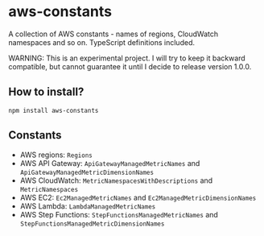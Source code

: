# aws-constants

A collection of AWS constants - names of regions, CloudWatch namespaces and so on. TypeScript definitions included.

WARNING: This is an experimental project. I will try to keep it backward compatible, but cannot guarantee it until I decide to release version 1.0.0.

## How to install?

`npm install aws-constants`

## Constants

* AWS regions: `Regions`
* AWS API Gateway: `ApiGatewayManagedMetricNames` and `ApiGatewayManagedMetricDimensionNames`
* AWS CloudWatch: `MetricNamespacesWithDescriptions` and `MetricNamespaces`
* AWS EC2: `Ec2ManagedMetricNames` and `Ec2ManagedMetricDimensionNames`
* AWS Lambda: `LambdaManagedMetricNames`
* AWS Step Functions: `StepFunctionsManagedMetricNames` and `StepFunctionsManagedMetricDimensionNames`
